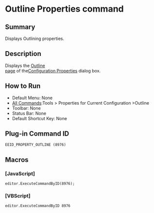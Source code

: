 # Outline Properties command

## Summary

Displays Outlining properties.

## Description

Displays the [Outline \
page](../../dlg/properties/outline/index)
of the[Configuration Properties](../../dlg/properties/index)
dialog box.

## How to Run

- Default Menu: None
- [All Commands](all_commands):Tools >
Properties for Current Configuration \>Outline
- Toolbar: None
- Status Bar: None
- Default Shortcut Key: None

## Plug-in Command ID

```
EEID_PROPERTY_OUTLINE (8976)```

## Macros

### \[JavaScript\]

```
editor.ExecuteCommandByID(8976);
```

### \[VBScript\]

```
editor.ExecuteCommandByID 8976
```
